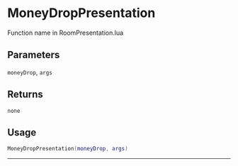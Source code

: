 # MoneyDropPresentation
Function name in RoomPresentation.lua
## Parameters
`moneyDrop`, `args`
## Returns
`none`
## Usage
```lua
MoneyDropPresentation(moneyDrop, args)
```
---
